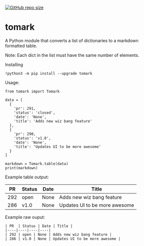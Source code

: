 [![GitHub repo size](https://img.shields.io/github/repo-size/TheNewThinkTank/tomark?style=flat&logo=github&logoColor=whitesmoke&label=Repo%20Size)](https://github.com/TheNewThinkTank/tomark/archive/refs/heads/main.zip)
# tomark

A Python module that converts a list of dictionaries to a markdown formatted table.

Note: Each dict in the list must have the same number of elements.

Installing

`!python3 -m pip install --upgrade tomark`

Usage:

```
from tomark import Tomark

data = [
  {
    'pr': 291, 
    'status': 'closed', 
    'date': 'None', 
    'title': 'Adds new wiz bang feature'
  },
  {
    'pr': 290, 
    'status': 'v1.0', 
    'date': 'None', 
    'title': 'Updates UI to be more awesome'
  }
]

markdown = Tomark.table(data)
print(markdown)
```

Example table output:

| PR  | Status | Date | Title |
|----|----|----|----|
| 292 | open | None | Adds new wiz bang feature |
| 286 | v1.0 | None | Updates UI to be more awesome |

Example raw ouput:

```
| PR  | Status | Date | Title |
|----|----|----|----|
| 292 | open | None | Adds new wiz bang feature |
| 286 | v1.0 | None | Updates UI to be more awesome |

```
